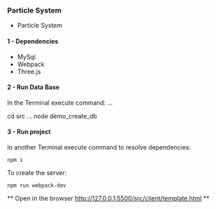 ### Particle System
 * Particle System
####  1 - Dependencies

* MySql
* Webpack
* Three.js

 #### 2 - Run Data Base
 In the Terminal execute command:
...

  cd src
...
  node demo_create_db
 ####  3 - Run project
In another Terminal execute command to resolve dependencies:
```
npm i
```
To create the server:
```
npm run webpack-dev
```
** Open in the browser http://127.0.0.1:5500/src/client/template.html **

